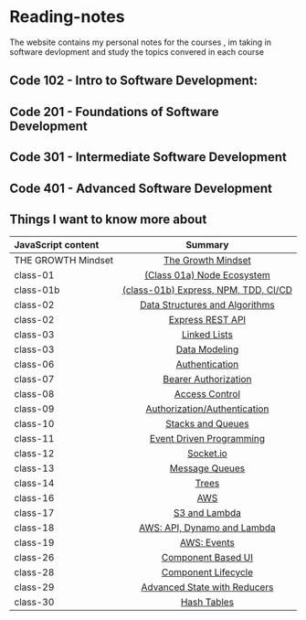 # Reading-notes

The website contains my personal notes for the courses , im taking in software devlopment and study the topics convered in each course

## Code 102 - Intro to Software Development:

## Code 201 - Foundations of Software Development

## Code 301 - Intermediate Software Development

## Code 401 - Advanced Software Development

## Things I want to know more about

| JavaScript content     | Summary 
| :---        |    :----:
|THE GROWTH Mindset   | [The Growth Mindset](/growth.md)
|class-01     | [(Class 01a) Node Ecosystem](./class01/class01a.md)
|class-01b    | [(class-01b) Express, NPM, TDD, CI/CD](./class01/class01b.md)
|class-02    | [Data Structures and Algorithms](./class02/Data%20Structures%20and%20Algorithms.md)
|class-02    | [Express REST API](./class02/Express%20REST%20API.md)
|class-03    | [Linked Lists](./class03/Linked%20Lists.md)
|class-03    | [Data Modeling](./class03/Data%20Modeling.md)
|class-06    | [Authentication](./Authentication.md)
|class-07    | [Bearer Authorization](./Bearer%20Authorization.md)
|class-08    | [Access Control](./Class%2008/Access%20Control%20.md)
|class-09    | [Authorization/Authentication](./class%2009/Authorization/Authentication.md)
|class-10    | [Stacks and Queues](./class%2010/Stacks%20and%20Queues.md)
|class-11    | [Event Driven Programming](./class%2011/Event%20Driven%20Programming.md)
|class-12    | [Socket.io](./class%2012/Socket.io.md)
|class-13    | [Message Queues](./class%2013/Message%20Queues.md)
|class-14    | [Trees](./class%2014/Trees.md)
|class-16    | [AWS](./class%2016/AWS.md)
|class-17    | [S3 and Lambda](./class%2017/AWS%3A%20S3%20and%20Lambda.md)
|class-18    | [AWS: API, Dynamo and Lambda](./class%2018/%20AWS%3A%20API%2C%20Dynamo%20and%20Lambda.md)
|class-19    | [AWS: Events](./class%2019/AWS%3A%20Events.md)
|class-26    | [Component Based UI](./class%2026/Component%20Based%20UI.md)
|class-28    | [Component Lifecycle](./class%2028/Component%20Lifecycle.md)
|class-29    | [Advanced State with Reducers](./class%2029/Advanced%20State%20with%20Reducers.md)
|class-30    | [Hash Tables](./class%2030/Hash-Tables.md)
